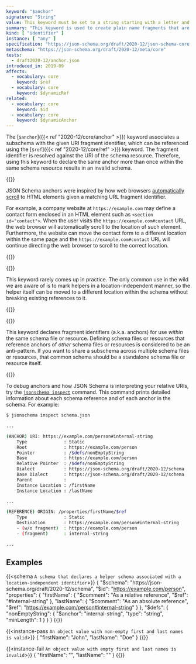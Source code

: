 ```yaml
---
keyword: "$anchor"
signature: "String"
value: This keyword must be set to a string starting with a letter and containing letters, digits, hyphens, underscores, colons, or periods
summary: "This keyword is used to create plain name fragments that are not tied to any particular structural location for referencing purposes, which are taken into consideration for static referencing."
kind: [ "identifier" ]
instance: [ "any" ]
specification: "https://json-schema.org/draft/2020-12/json-schema-core.html#section-8.2.2"
metaschema: "https://json-schema.org/draft/2020-12/meta/core"
tests:
  - draft2020-12/anchor.json
introduced_in: 2019-09
affects:
  - vocabulary: core
    keyword: $ref
  - vocabulary: core
    keyword: $dynamicRef
related:
  - vocabulary: core
    keyword: $id
  - vocabulary: core
    keyword: $dynamicAnchor
---
```


The [`$anchor`]({{< ref "2020-12/core/anchor" >}}) keyword associates a subschema with the
given URI fragment identifier, which can be referenced using the [`$ref`]({{<
ref "2020-12/core/ref" >}}) keyword. The fragment identifier is resolved
against the URI of the schema resource. Therefore, using this keyword to
declare the same anchor more than once within the same schema resource results
in an invalid schema.

{{<learning-more>}}

JSON Schema anchors were inspired by how web browsers [automatically
scroll](https://html.spec.whatwg.org/multipage/browsing-the-web.html#scroll-to-the-fragment-identifier)
to HTML elements given a matching URL fragment identifier.

For example, a company website at `https://example.com` may define a contact
form enclosed in an HTML element such as `<section id="contact">`.  When the
user visits the `https://example.com#contact` URL, the web browser will
automatically scroll to the location of such element. Furthermore, the website
can move the contact form to a different location within the same page and the
`https://example.com#contact` URL will continue directing the web browser to
scroll to the correct location.

{{</learning-more>}}

{{<best-practice>}}

This keyword rarely comes up in practice. The only common use in the wild we
are aware of is to mark helpers in a location-independent manner, so the helper
itself can be moved to a different location within the schema without breaking
existing references to it.

{{</best-practice>}}

{{<common-pitfall>}}

This keyword declares fragment identifiers (a.k.a. anchors) for use _within_
the same schema file or resource.  Defining schema files or resources that
reference anchors of _other_ schema files or resources is considered to be an
anti-pattern. If you want to share a subschema across multiple schema files or
resources, that common schema should be a standalone schema file or resource
itself.

{{</common-pitfall>}}

To debug anchors and how JSON Schema is interpreting your relative URIs, try
the [`jsonschema
inspect`](https://github.com/sourcemeta/jsonschema/blob/main/docs/inspect.markdown)
command. This command prints detailed information about each schema reference
and of each anchor in the schema. For example:

```sh
$ jsonschema inspect schema.json

...

(ANCHOR) URI: https://example.com/person#internal-string
    Type              : Static
    Root              : https://example.com/person
    Pointer           : /$defs/nonEmptyString
    Base              : https://example.com/person
    Relative Pointer  : /$defs/nonEmptyString
    Dialect           : https://json-schema.org/draft/2020-12/schema
    Base Dialect      : https://json-schema.org/draft/2020-12/schema
    Parent            :
    Instance Location : /firstName
    Instance Location : /lastName

...

(REFERENCE) ORIGIN: /properties/firstName/$ref
    Type              : Static
    Destination       : https://example.com/person#internal-string
    - (w/o fragment)  : https://example.com/person
    - (fragment)      : internal-string

...
```

## Examples

{{<schema `A schema that declares a helper schema associated with a location-independent identifier`>}}
{
  "$schema": "https://json-schema.org/draft/2020-12/schema",
  "$id": "https://example.com/person",
  "properties": {
    "firstName": {
      "$comment": "As a relative reference",
      "$ref": "#internal-string"
    },
    "lastName": {
      "$comment": "As an absolute reference",
      "$ref": "https://example.com/person#internal-string"
    }
  },
  "$defs": {
    "nonEmptyString": {
      "$anchor": "internal-string",
      "type": "string",
      "minLength": 1
    }
  }
}
{{</schema>}}

{{<instance-pass `An object value with non-empty first and last names is valid`>}}
{ "firstName": "John", "lastName": "Doe" }
{{</instance-pass>}}

{{<instance-fail `An object value with empty first and last names is invalid`>}}
{ "firstName": "", "lastName": "" }
{{</instance-fail>}}

